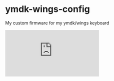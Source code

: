# ymdk-wings-config
My custom firmware for my ymdk/wings keyboard


![pdf](https://github.com/LetsHaveKiddos/ymdk-wings-config/blob/main/QMK%20Configurator.pdf)

